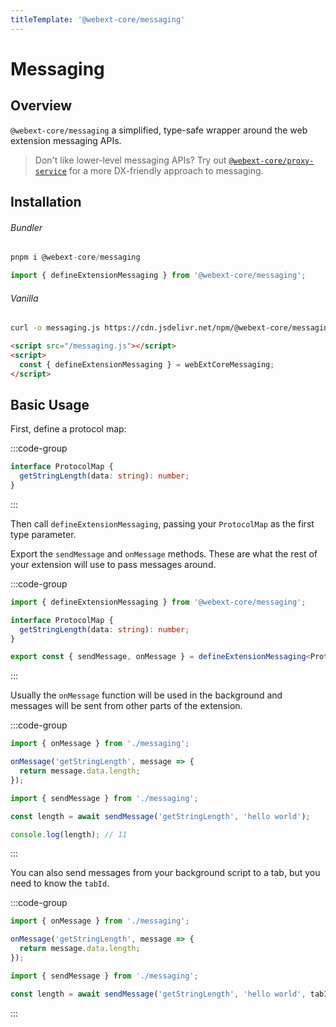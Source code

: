 ```yaml
---
titleTemplate: '@webext-core/messaging'
---
```


# Messaging

<ChipGroup>
  <Chip text="MV2" type="manifest" />
  <Chip text="MV3" type="manifest" />
  <Chip text="Chrome" type="browser" />
  <Chip text="Firefox" type="browser" />
  <Chip text="Safari" type="browser" />
</ChipGroup>

## Overview

`@webext-core/messaging` a simplified, type-safe wrapper around the web extension messaging APIs.

> Don't like lower-level messaging APIs? Try out [`@webext-core/proxy-service`](/proxy-service/) for a more DX-friendly approach to messaging.

## Installation

###### Bundler

```ts
pnpm i @webext-core/messaging
```

```ts
import { defineExtensionMessaging } from '@webext-core/messaging';
```

###### Vanilla

```sh
curl -o messaging.js https://cdn.jsdelivr.net/npm/@webext-core/messaging/lib/index.global.js
```

```html
<script src="/messaging.js"></script>
<script>
  const { defineExtensionMessaging } = webExtCoreMessaging;
</script>
```

## Basic Usage

First, define a protocol map:

:::code-group

```ts [messaging.ts]
interface ProtocolMap {
  getStringLength(data: string): number;
}
```

:::

Then call `defineExtensionMessaging`, passing your `ProtocolMap` as the first type parameter.

Export the `sendMessage` and `onMessage` methods. These are what the rest of your extension will use to pass messages around.

:::code-group

```ts [messaging.ts]
import { defineExtensionMessaging } from '@webext-core/messaging';

interface ProtocolMap {
  getStringLength(data: string): number;
}

export const { sendMessage, onMessage } = defineExtensionMessaging<ProtocolMap>();
```

:::

Usually the `onMessage` function will be used in the background and messages will be sent from other parts of the extension.

:::code-group

```ts [background.ts]
import { onMessage } from './messaging';

onMessage('getStringLength', message => {
  return message.data.length;
});
```

```ts [content-script.ts]
import { sendMessage } from './messaging';

const length = await sendMessage('getStringLength', 'hello world');

console.log(length); // 11
```

:::

You can also send messages from your background script to a tab, but you need to know the `tabId`.

:::code-group

```ts [content-script.ts]
import { onMessage } from './messaging';

onMessage('getStringLength', message => {
  return message.data.length;
});
```

```ts [background.ts]
import { sendMessage } from './messaging';

const length = await sendMessage('getStringLength', 'hello world', tabId);
```

:::
